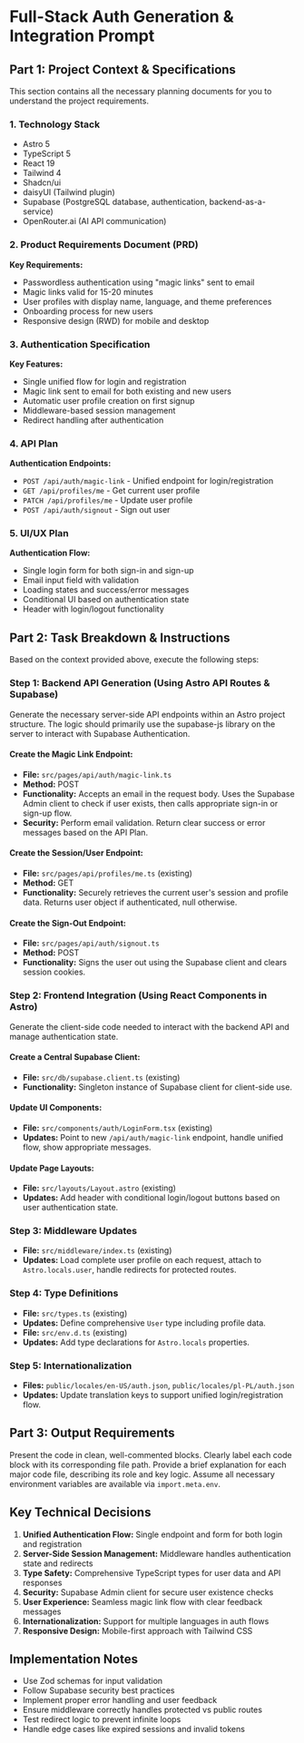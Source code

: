 # Full-Stack Auth Generation & Integration Prompt

## Part 1: Project Context & Specifications

This section contains all the necessary planning documents for you to understand the project requirements.

### 1. Technology Stack
- Astro 5
- TypeScript 5
- React 19
- Tailwind 4
- Shadcn/ui
- daisyUI (Tailwind plugin)
- Supabase (PostgreSQL database, authentication, backend-as-a-service)
- OpenRouter.ai (AI API communication)

### 2. Product Requirements Document (PRD)
**Key Requirements:**
- Passwordless authentication using "magic links" sent to email
- Magic links valid for 15-20 minutes
- User profiles with display name, language, and theme preferences
- Onboarding process for new users
- Responsive design (RWD) for mobile and desktop

### 3. Authentication Specification
**Key Features:**
- Single unified flow for login and registration
- Magic link sent to email for both existing and new users
- Automatic user profile creation on first signup
- Middleware-based session management
- Redirect handling after authentication

### 4. API Plan
**Authentication Endpoints:**
- `POST /api/auth/magic-link` - Unified endpoint for login/registration
- `GET /api/profiles/me` - Get current user profile
- `PATCH /api/profiles/me` - Update user profile
- `POST /api/auth/signout` - Sign out user

### 5. UI/UX Plan
**Authentication Flow:**
- Single login form for both sign-in and sign-up
- Email input field with validation
- Loading states and success/error messages
- Conditional UI based on authentication state
- Header with login/logout functionality

## Part 2: Task Breakdown & Instructions

Based on the context provided above, execute the following steps:

### Step 1: Backend API Generation (Using Astro API Routes & Supabase)
Generate the necessary server-side API endpoints within an Astro project structure. The logic should primarily use the supabase-js library on the server to interact with Supabase Authentication.

#### Create the Magic Link Endpoint:
- **File:** `src/pages/api/auth/magic-link.ts`
- **Method:** POST
- **Functionality:** Accepts an email in the request body. Uses the Supabase Admin client to check if user exists, then calls appropriate sign-in or sign-up flow.
- **Security:** Perform email validation. Return clear success or error messages based on the API Plan.

#### Create the Session/User Endpoint:
- **File:** `src/pages/api/profiles/me.ts` (existing)
- **Method:** GET
- **Functionality:** Securely retrieves the current user's session and profile data. Returns user object if authenticated, null otherwise.

#### Create the Sign-Out Endpoint:
- **File:** `src/pages/api/auth/signout.ts`
- **Method:** POST
- **Functionality:** Signs the user out using the Supabase client and clears session cookies.

### Step 2: Frontend Integration (Using React Components in Astro)
Generate the client-side code needed to interact with the backend API and manage authentication state.

#### Create a Central Supabase Client:
- **File:** `src/db/supabase.client.ts` (existing)
- **Functionality:** Singleton instance of Supabase client for client-side use.

#### Update UI Components:
- **File:** `src/components/auth/LoginForm.tsx` (existing)
- **Updates:** Point to new `/api/auth/magic-link` endpoint, handle unified flow, show appropriate messages.

#### Update Page Layouts:
- **File:** `src/layouts/Layout.astro` (existing)
- **Updates:** Add header with conditional login/logout buttons based on user authentication state.

### Step 3: Middleware Updates
- **File:** `src/middleware/index.ts` (existing)
- **Updates:** Load complete user profile on each request, attach to `Astro.locals.user`, handle redirects for protected routes.

### Step 4: Type Definitions
- **File:** `src/types.ts` (existing)
- **Updates:** Define comprehensive `User` type including profile data.
- **File:** `src/env.d.ts` (existing)
- **Updates:** Add type declarations for `Astro.locals` properties.

### Step 5: Internationalization
- **Files:** `public/locales/en-US/auth.json`, `public/locales/pl-PL/auth.json`
- **Updates:** Update translation keys to support unified login/registration flow.

## Part 3: Output Requirements

Present the code in clean, well-commented blocks.
Clearly label each code block with its corresponding file path.
Provide a brief explanation for each major code file, describing its role and key logic.
Assume all necessary environment variables are available via `import.meta.env`.

## Key Technical Decisions

1. **Unified Authentication Flow:** Single endpoint and form for both login and registration
2. **Server-Side Session Management:** Middleware handles authentication state and redirects
3. **Type Safety:** Comprehensive TypeScript types for user data and API responses
4. **Security:** Supabase Admin client for secure user existence checks
5. **User Experience:** Seamless magic link flow with clear feedback messages
6. **Internationalization:** Support for multiple languages in auth flows
7. **Responsive Design:** Mobile-first approach with Tailwind CSS

## Implementation Notes

- Use Zod schemas for input validation
- Follow Supabase security best practices
- Implement proper error handling and user feedback
- Ensure middleware correctly handles protected vs public routes
- Test redirect logic to prevent infinite loops
- Handle edge cases like expired sessions and invalid tokens
